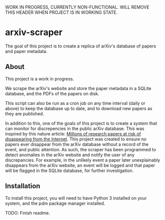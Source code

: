 WORK IN PROGRESS, CURRENTLY NON-FUNCTIONAL. WILL REMOVE THIS HEADER WHEN PROJECT IS IN WORKING STATE.

# arxiv-scraper

The goal of this project is to create a replica of arXiv's database of papers and paper metadata.

## About

This project is a work in progress.

We scrape the arXiv's website and store the paper metadata in a SQLite database, and the PDFs of the papers on disk.

This script can also be run as a cron job on any time interval (daily or above) to keep the database up to date, and to download new papers as they are published.

In addition to this, one of the goals of this project is to create a system that can monitor for discrepencies in the public arXiv database. This was inspired by this nature article: [Millions of research papers at risk of disappearing from the Internet](https://www.nature.com/articles/d41586-024-00616-5). This project was created to ensure no papers ever disappear from the arXiv database without a record of the event, and public attention. As such, the scraper has been programmed to detect anomalies in the arXiv website and notify the user of any discrepancies. For example, in the unlikely event a paper later unexplainably disappears from the arXiv website, an event will be logged and that paper will be flagged in the SQLite database, for further investigation.

## Installation

To install this project, you will need to have Python 3 installed on your system, and the pdm package manager installed.

TODO: Finish readme.

